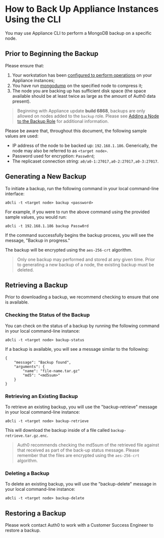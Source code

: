 # How to Back Up Appliance Instances Using the CLI

You may use Appliance CLI to perform a MongoDB backup on a specific node.

## Prior to Beginning the Backup

Please ensure that:
1. Your workstation has been [configured to perform operations](/appliance/cli/configure-cli) on your Appliance instances;
2. You have run [mongodump](https://docs.mongodb.com/manual/reference/program/mongodump/) on the specified node to compress it;
3. The node you are backing up has sufficient disk space (the space available should be at least twice as large as the amount of Auth0 data present).

> Beginning with Appliance update **build 6868**, backups are only allowed on nodes added to the `backup` role. Please see [Adding a Node to the Backup Role](/appliance/cli/adding-node-to-backup-role) for additional information.

Please be aware that, throughout this document, the following sample values are used:

* IP address of the node to be backed up: `192.168.1.186`. Generically, the node may also be referred to as `<target node>`.
* Password used for encryption: `Passw0rd`;
* The replicaset connection string: `a0/a0-1:27017,a0-2:27017,a0-3:27017`.

## Generating a New Backup

To initiate a backup, run the following command in your local command-line interface:

`a0cli -t <target node> backup <password>`

For example, if you were to run the above command using the provided sample values, you would run:

`a0cli -t 192.168.1.186 backup Passw0rd`

If the command successfully begins the backup process, you will see the message, "Backup in progress."

The backup will be encrypted using the `aes-256-crt` algorithm.

> Only one backup may performed and stored at any given time. Prior to generating a new backup of a node, the existing backup must be deleted.

## Retrieving a Backup

Prior to downloading a backup, we recommend checking to ensure that one is available.

### Checking the Status of the Backup

You can check on the status of a backup by running the following command in your local command-line instance:

`a0cli -t <target node> backup-status`

If a backup is available, you will see a message similar to the following:

```text
{
    "message": "Backup found",
    "arguments": {
        "name": "file-name.tar.gz"
        "md5": "<md5sum>"
    }
}
```

### Retrieving an Existing Backup

To retrieve an existing backup, you will use the "backup-retrieve" message in your local command-line instance:

`a0cli -t <target node> backup-retrieve`

This will download the backup inside of a file called `backup-retrieve.tar.gz.enc`.

> Auth0 recommends checking the md5sum of the retrieved file against that received as part of the back-up status message. Please remember that the files are encrypted using the `aes-256-crt` algorithm.

### Deleting a Backup

To delete an existing backup, you will use the "backup-delete" message in your local command-line instance:

`a0cli -t <target node> backup-delete`

## Restoring a Backup

Please work contact Auth0 to work with a Customer Success Engineer to restore a backup.
